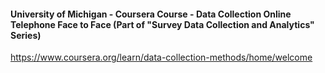 #### University of Michigan - Coursera Course - Data Collection Online Telephone Face to Face (Part of "Survey Data Collection and Analytics" Series)

https://www.coursera.org/learn/data-collection-methods/home/welcome
